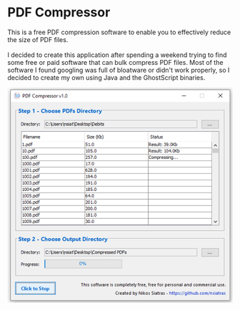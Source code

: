 # PDF Compressor

This is a free PDF compression software to enable you to effectively reduce the size of PDF files.<br><br>
I decided to create this application after spending a weekend trying to find some free or paid software that can bulk compress PDF files. 
Most of the software I found googling was full of bloatware or didn't work properly, so I decided to create my own using Java and the GhostScript binaries.

<center>
<img src="https://github.com/nsiatras/pdf-compressor/blob/main/Images/main-screen.png" alt="PDF Compressor">
</center>
